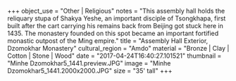 +++
object_use = "Other | Religious"
notes = "This assembly hall holds the reliquary stupa of Shakya Yeshe, an important disciple of Tsongkhapa, first built after the cart carrying his remains back from Beijing got stuck here in 1435. The monastery founded on this spot became an important fortified monastic outpost of the Ming empire."
title = "Assembly Hall Exterior, Dzomokhar Monastery"
cultural_region = "Amdo"
material = "Bronze | Clay | Cotton | Stone | Wood"
date = "2017-04-24T16:40:27.101521"
thumbnail = "Minhe Dzomokhar5_1441.preview.JPG"
image = "Minhe Dzomokhar5_1441.2000x2000.JPG"
size = "35' tall"
+++
